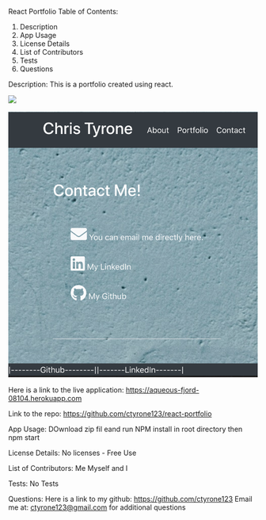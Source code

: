 React Portfolio
Table of Contents:
1. Description
2. App Usage
3. License Details
4. List of Contributors
5. Tests
7. Questions

Description:
This is a portfolio created using react.

![](public/images/Screenshot1.png)

![](public/images/Screenshot2.png)

Here is a link to the live application: https://aqueous-fjord-08104.herokuapp.com

Link to the repo: 
https://github.com/ctyrone123/react-portfolio

App Usage:
DOwnload zip fil eand run NPM install in root directory then npm start

License Details:
No licenses - Free Use

List of Contributors:
Me Myself and I

Tests:
No Tests

Questions:
Here is a link to my github:
https://github.com/ctyrone123 Email me at:
ctyrone123@gmail.com for additional questions